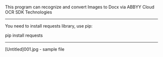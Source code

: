 This program can recognize and convert Images to Docx via ABBYY Cloud OCR SDK Technologies
__________

You need to install requests library, use pip:

pip install requests

__________

[Untitled]001.jpg - sample file
